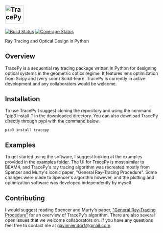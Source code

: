 ## <img alt="TracePy" src="https://user-images.githubusercontent.com/25272611/62305283-dc62a300-b43c-11e9-8436-d88c8555b110.png" height="60">

[![Build Status](https://travis-ci.org/GNiendorf/tracepy.svg?branch=master)](https://travis-ci.org/GNiendorf/tracepy)
[![Coverage Status](https://coveralls.io/repos/github/GNiendorf/tracepy/badge.svg?branch=master)](https://coveralls.io/github/GNiendorf/tracepy?branch=master)

Ray Tracing and Optical Design in Python

## Overview

TracePy is a sequential ray tracing package written in Python for designing optical systems in the geometric optics regime. It features lens optimization from Scipy and (very soon) Scikit-learn. TracePy is currently in active development and any collaborators would be welcome.

## Installation

To use TracePy I suggest cloning the repository and using the command "pip3 install ." in the downloaded directory. You can also download TracePy directly through pypi with the command below.

```
pip3 install tracepy
```

## Examples

To get started using the software, I suggest looking at the examples provided in the examples folder. The UI for TracePy is most similar to BEAM4, and TracePy's ray tracing algorithm was recreated mostly from Spencer and Murty's iconic paper, "General Ray-Tracing Procedure". Some changes were made to Spencer's algorithm however, and the plotting and optimization software was developed independently by myself.

## Contributing

I would suggest reading Spencer and Murty's paper, ["General Ray-Tracing Procedure"](https://www.osapublishing.org/josa/viewmedia.cfm?uri=josa-52-6-672&seq=0) for an overview of TracePy's algorithm. There are also several open issues that we welcome collaborators on. If you have any questions feel free to contact me at gavinniendorf@gmail.com.
